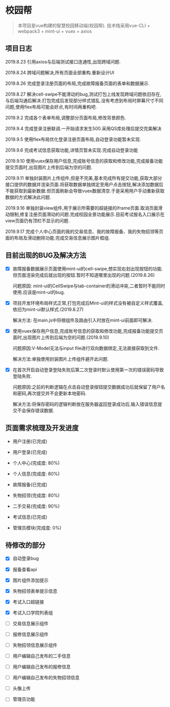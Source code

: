 # 校园帮

> 本项目是vue构建的智慧校园移动端(校园帮).
> 技术栈采用vue-CLI + webpack3 + mint-ui + vuex + axios

## 项目日志

2019.8.23 引用axios与后端测试接口连通性,出现跨域问题.

2019.8.24 跨域问题解决,所有页面全部重构.重新设计UI

2019.8.26 完成登录注册页面的布局,完成故障报备页面的表单和数据展示.

2019.8.27 解决cell-swipe不能滑动的bug,测试打包上线发现跨域问题依旧存在,与后端沟通后解决.打包完成后发现部分样式错乱.没有考虑到布局时屏幕尺寸不同问题,使用flex布局可能会好点,有时间再重构吧.

2019.9.2 完成各个表单布局,调整部分页面布局,修改背景颜色.

2019.9.4 完成登录注册联调.一开始请求发生500.采用QS库处理后提交完美解决

2019.9.5 使用flex布局优化登录注册页面布局,自动登录功能暂未实现.

2019.9.6 完成考试信息获取功能,详情页暂未实现.完成自动登录功能

2019.9.10 使用vuex保存用户信息,完成账号信息的获取和修改功能,完成报备功能提交页面时,出现图片上传到后端为空的问题.

2019.9.11 单独封装图片上传组件,但是不完美,基本完成所有提交功能,获取大部分接口提供的数据并渲染页面.将获取数据单独绑定至用户点击按钮,解决添加数据后不能获取到最新数据.但页面刷新会导致vuex数据清空.于是采用用户手动重新获取数据的方式解决此问题.

2019.9.16 单独封装view组件,用于展示所需要的超链接的iframe页面.取消页面滑动限制,修复注册页面滑动的问题.完成校园全景功能展示.目前考试报名入口展示在view页面仍有顶栏不显示的问题.

2019.9.17 完成个人中心页面的我的交易信息、我的故障报备、我的失物招领等页面的布局及滑动删除功能.完成交易信息展示图片框组.

## 目前出现的BUG及解决方法

- [x] 故障报备数据展示页面使用mint-ui的cell-swipe,想实现右划出现按钮的功能.但页面渲染完成后就出现的按钮.暂时不知道哪里出现的问题.(2019.8.26)

    问题原因: mint-ui的CellSwipe与tab-container的滑动冲突,二者暂时不能同时使用.应该是mint-ui的bug.

- [x] 项目开发环境布局样式正常,打包完成后Mint-ui的样式没有被自定义样式覆盖,依旧为mint-ui默认样式.(2019.8.27)

    解决方法: 在main.js中将根组件及路由引入时放在mint-ui前面即可解决.

- [x] 使用vuex保存用户信息,完成账号信息的获取和修改功能,完成报备功能提交页面时,出现图片上传到后端为空的问题.(2019.9.10)

    问题原因:V-Model无法与input file进行双向数据绑定,无法直接获取到文件.

    解决方法:单独使用封装图片上传组件避开此问题.

- [x] 在首次开启自动登录登陆失败后第二次登录时默认使用第一次的错误密码导致登陆失败.

    问题原因:之前的判断逻辑在点击自动登录按钮提交数据成功后就保留了用户名和密码,再次提交并不会更新本地密码.

    解决方法:将保存密码的逻辑判断放在服务器返回登录成功后,输入错误信息提交不会保存错误数据.

## 页面需求梳理及开发进度

- 用户注册(已完成)

- 用户登录(已完成)

- 个人中心(完成度: 80%)

- 个人信息(完成度: 80%)

- 故障报备(已完成)

- 失物招领(完成度: 80%)

- 二手交易(完成度: 90%)

- 考试信息(已完成)

- 管理员模块(完成度: 0%)

## 待修改的部分

- [x] 自动登录bug

- [x] 报备查看api

- [x] 图片组件添加提示

- [x] 失物招领表单提示信息

- [x] 考试入口超链接

- [x] 考试入口学院列表组

- [ ] 交易信息展示组件

- [ ] 报修信息展示组件

- [ ] 失物招领信息展示组件

- [ ] 用户编辑自己发布的二手信息

- [ ] 用户编辑自己发布的报修信息

- [ ] 用户编辑自己发布的失物招领信息

- [ ] 头像上传

- [ ] 管理员功能

